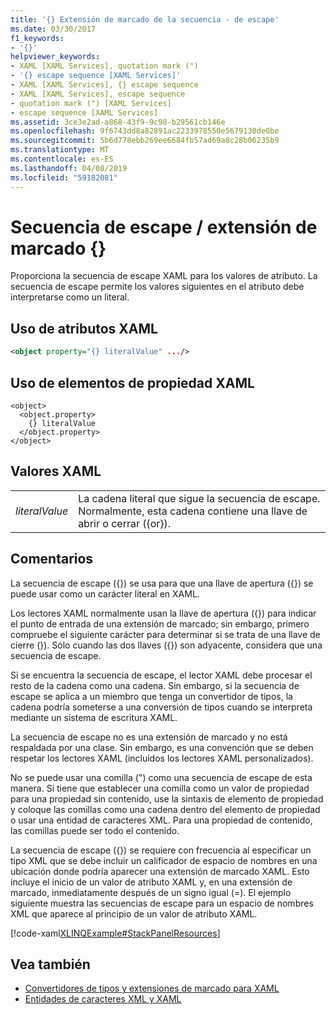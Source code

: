 ```yaml
---
title: '{} Extensión de marcado de la secuencia - de escape'
ms.date: 03/30/2017
f1_keywords:
- '{}'
helpviewer_keywords:
- XAML [XAML Services], quotation mark (")
- '{} escape sequence [XAML Services]'
- XAML [XAML Services], {} escape sequence
- XAML [XAML Services], escape sequence
- quotation mark (") [XAML Services]
- escape sequence [XAML Services]
ms.assetid: 3ce3e2ad-a868-43f9-9c98-b29561cb146e
ms.openlocfilehash: 9f6743dd8a82891ac2233978550e5679130de0be
ms.sourcegitcommit: 5b6d778ebb269ee6684fb57ad69a8c28b06235b9
ms.translationtype: MT
ms.contentlocale: es-ES
ms.lasthandoff: 04/08/2019
ms.locfileid: "59182081"
---
```

# <a name="-escape-sequence--markup-extension"></a>Secuencia de escape / extensión de marcado {}
Proporciona la secuencia de escape XAML para los valores de atributo. La secuencia de escape permite los valores siguientes en el atributo debe interpretarse como un literal.  
  
## <a name="xaml-attribute-usage"></a>Uso de atributos XAML  
  
```xml  
<object property="{} literalValue" .../>  
```  
  
## <a name="xaml-property-element-usage"></a>Uso de elementos de propiedad XAML  
  
```  
<object>  
  <object.property>  
    {} literalValue  
  </object.property>  
</object>  
```  
  
## <a name="xaml-values"></a>Valores XAML  
  
|||  
|-|-|  
|*literalValue*|La cadena literal que sigue la secuencia de escape. Normalmente, esta cadena contiene una llave de abrir o cerrar ({or}).|  
  
## <a name="remarks"></a>Comentarios  
 La secuencia de escape ({}) se usa para que una llave de apertura ({}) se puede usar como un carácter literal en XAML.  
  
 Los lectores XAML normalmente usan la llave de apertura ({}) para indicar el punto de entrada de una extensión de marcado; sin embargo, primero compruebe el siguiente carácter para determinar si se trata de una llave de cierre (}). Sólo cuando las dos llaves ({}) son adyacente, considera que una secuencia de escape.  
  
 Si se encuentra la secuencia de escape, el lector XAML debe procesar el resto de la cadena como una cadena. Sin embargo, si la secuencia de escape se aplica a un miembro que tenga un convertidor de tipos, la cadena podría someterse a una conversión de tipos cuando se interpreta mediante un sistema de escritura XAML.  
  
 La secuencia de escape no es una extensión de marcado y no está respaldada por una clase. Sin embargo, es una convención que se deben respetar los lectores XAML (incluidos los lectores XAML personalizados).  
  
 No se puede usar una comilla (") como una secuencia de escape de esta manera. Si tiene que establecer una comilla como un valor de propiedad para una propiedad sin contenido, use la sintaxis de elemento de propiedad y coloque las comillas como una cadena dentro del elemento de propiedad o usar una entidad de caracteres XML. Para una propiedad de contenido, las comillas puede ser todo el contenido.  
  
 La secuencia de escape ({}) se requiere con frecuencia al especificar un tipo XML que se debe incluir un calificador de espacio de nombres en una ubicación donde podría aparecer una extensión de marcado XAML. Esto incluye el inicio de un valor de atributo XAML y, en una extensión de marcado, inmediatamente después de un signo igual (=). El ejemplo siguiente muestra las secuencias de escape para un espacio de nombres XML que aparece al principio de un valor de atributo XAML.  
  
 [!code-xaml[XLINQExample#StackPanelResources](~/samples/snippets/csharp/VS_Snippets_Wpf/XLinqExample/CSharp/Window1.xaml#stackpanelresources)]  
  
## <a name="see-also"></a>Vea también

- [Convertidores de tipos y extensiones de marcado para XAML](type-converters-and-markup-extensions-for-xaml.md)
- [Entidades de caracteres XML y XAML](xml-character-entities-and-xaml.md)

